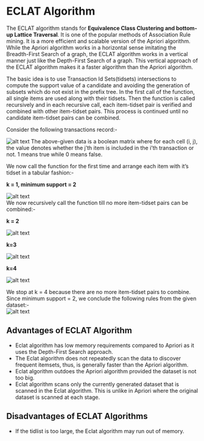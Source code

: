 
# ECLAT Algorithm
The ECLAT algorithm stands for **Equivalence Class Clustering and bottom-up Lattice Traversal**. It is one of the popular methods of Association Rule mining. It is a more efficient and scalable version of the Apriori algorithm. While the Apriori algorithm works in a horizontal sense imitating the Breadth-First Search of a graph, the ECLAT algorithm works in a vertical manner just like the Depth-First Search of a graph. This vertical approach of the ECLAT algorithm makes it a faster algorithm than the Apriori algorithm.   

The basic idea is to use Transaction Id Sets(tidsets) intersections to compute the support value of a candidate and avoiding the generation of subsets which do not exist in the prefix tree. In the first call of the function, all single items are used along with their tidsets. Then the function is called recursively and in each recursive call, each item-tidset pair is verified and combined with other item-tidset pairs. This process is continued until no candidate item-tidset pairs can be combined.                                                                                                                                                                                     

Consider the following transactions record:-

![alt text](https://media.geeksforgeeks.org/wp-content/uploads/20190611105423/Data3.png)
The above-given data is a boolean matrix where for each cell (i, j), the value denotes whether the j’th item is included in the i’th transaction or not. 1 means true while 0 means false.

We now call the function for the first time and arrange each item with it’s tidset in a tabular fashion:-

**k = 1, minimum support = 2**

![alt text](https://i.postimg.cc/NfqKjpdb/11-09-2022-22-03-13-REC.png)                                                                                                 
We now recursively call the function till no more item-tidset pairs can be combined:-

**k = 2**

![alt text](https://i.postimg.cc/CKNTTLzb/11-09-2022-21-55-54-REC.png)

**k=3**

![alt text](https://i.postimg.cc/GpB7zLvc/11-09-2022-21-57-54-REC.png)

**k=4**

![alt text](https://i.postimg.cc/mDyQyJpL/11-09-2022-21-59-43-REC.png)                                                                                                 

We stop at k = 4 because there are no more item-tidset pairs to combine.   
Since minimum support = 2, we conclude the following rules from the given dataset:-                                                                                     
![alt text](https://i.postimg.cc/8P2jswwt/11-09-2022-22-01-00-REC.png)

## Advantages of ECLAT Algorithm
- Eclat algorithm has low memory requirements compared to Apriori as it uses the Depth-First Search approach.
- The Eclat algorithm does not repeatedly scan the data to discover frequent itemsets, thus, is generally faster than the Apriori algorithm.
- Eclat algorithm outdoes the Apriori algorithm provided the dataset is not too big.
- Eclat algorithm scans only the currently generated dataset that is scanned in the Eclat algorithm. This is unlike in Apriori where the original dataset is scanned at each stage.
## Disadvantages of ECLAT Algorithms
- If the tidlist is too large, the Eclat algorithm may run out of memory.
